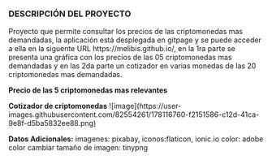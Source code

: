 <h3>DESCRIPCIÓN DEL PROYECTO</h3>
<p>
Proyecto que permite consultar los precios de las criptomonedas mas demandadas, la aplicación está desplegada en gitpage y se puede acceder a ella en la siguente URL https://melibis.github.io/, en la 1ra parte se presenta una gráfica con los precios de las 05 criptomonedas mas demandadas y en las 2da parte un cotizador en varias monedas de las 20 criptomonedas mas demandadas.
<p>
  <b>Precio de las 5 criptomonedas mas relevantes</b>

<p>
<b>Cotizador de criptomonedas</b>
![image](https://user-images.githubusercontent.com/82554261/178116760-f2151586-c12d-41ca-9e8f-d5ba5832ee88.png)

<p>
<b>Datos Adicionales:</b>
imagenes: pixabay,
iconos:flaticon, ionic.io
color: adobe color
cambiar tamaño de imagen: tinypng


